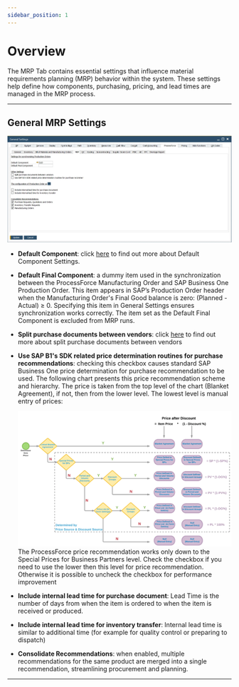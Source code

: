 ```yaml
---
sidebar_position: 1
---
```


# Overview

The MRP Tab contains essential settings that influence material requirements planning (MRP) behavior within the system. These settings help define how components, purchasing, pricing, and lead times are managed in the MRP process.

---

## General MRP Settings

![General MRP Settings](./media/mrp-tab/general-settings-mrp.webp)

- **Default Component**: click [here](./mrp-related-configuration.md#default-component) to find out more about Default Component Settings.
- **Default Final Component**: a dummy item used in the synchronization between the ProcessForce Manufacturing Order and SAP Business One Production Order. This item appears in SAP’s Production Order header when the Manufacturing Order's Final Good balance is zero: (Planned - Actual) ≥ 0. Specifying this item in General Settings ensures synchronization works correctly. The item set as the Default Final Component is excluded from MRP runs.
- **Split purchase documents between vendors**: click [here](mrp-related-configuration.md#split-purchase-documents-between-vendors) to find out more about split purchase documents between vendors
- **Use SAP B1's SDK related price determination routines for purchase recommendations**: checking this checkbox causes standard SAP Business One price determination for purchase recommendation to be used. The following chart presents this price recommendation scheme and hierarchy. The price is taken from the top level of the chart (Blanket Agreement), if not, then from the lower level. The lowest level is manual entry of prices:

    ![Default priority for price selection](./media/mrp-tab/default-priority-for-price-selection.webp)
The ProcessForce price recommendation works only down to the Special Prices for Business Partners level. Check the checkbox if you need to use the lower then this level for price recommendation. Otherwise it is possible to uncheck the checkbox for performance improvement
- **Include internal lead time for purchase document**: Lead Time is the number of days from when the item is ordered to when the item is received or produced.
- **Include internal lead time for inventory transfer**: Internal lead time is similar to additional time (for example for quality control or preparing to dispatch)
- **Consolidate Recommendations**: when enabled, multiple recommendations for the same product are merged into a single recommendation, streamlining procurement and planning.

---
